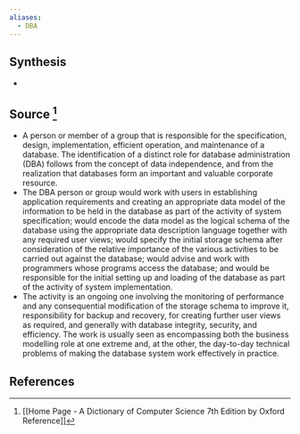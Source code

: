 ```yaml
---
aliases:
  - DBA
---
```

## Synthesis
- 
## Source [^1]
- A person or member of a group that is responsible for the specification, design, implementation, efficient operation, and maintenance of a database. The identification of a distinct role for database administration (DBA) follows from the concept of data independence, and from the realization that databases form an important and valuable corporate resource.
- The DBA person or group would work with users in establishing application requirements and creating an appropriate data model of the information to be held in the database as part of the activity of system specification; would encode the data model as the logical schema of the database using the appropriate data description language together with any required user views; would specify the initial storage schema after consideration of the relative importance of the various activities to be carried out against the database; would advise and work with programmers whose programs access the database; and would be responsible for the initial setting up and loading of the database as part of the activity of system implementation.
- The activity is an ongoing one involving the monitoring of performance and any consequential modification of the storage schema to improve it, responsibility for backup and recovery, for creating further user views as required, and generally with database integrity, security, and efficiency. The work is usually seen as encompassing both the business modelling role at one extreme and, at the other, the day-to-day technical problems of making the database system work effectively in practice.
## References

[^1]: [[Home Page - A Dictionary of Computer Science 7th Edition by Oxford Reference]]